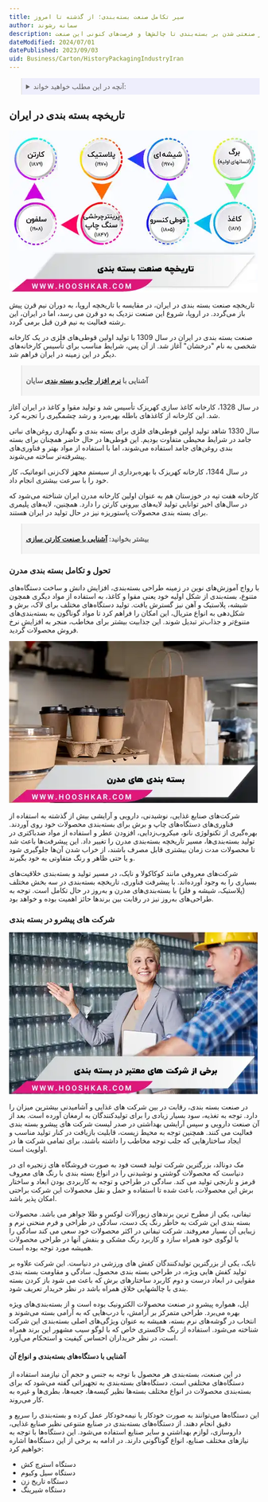 ```yaml
---
title: سیر تکامل صنعت بسته‌بندی؛ از گذشته تا امروز
author: سمانه رشوند  
description: تاریخچه صنعت بسته‌بندی از دوران سنتی تا عصر مدرن را بررسی می‌کنیم. از تحولات فناوری و تأثیر صنعتی شدن بر بسته‌بندی تا چالش‌ها و فرصت‌های کنونی این صنعت
dateModified: 2024/07/01
datePublished: 2023/09/03
uid: Business/Carton/HistoryPackagingIndustryIran
---
```


<blockquote style="background-color:#eeeefc; padding:0.5rem">
<details>
  <summary>آنچه در این مطلب خواهید خواند:</summary>
  <ul>
    <li>تاریخچه بسته بندی در ایران</li>
    <li>تحول و تکامل بسته بندی مدرن</li>
    <li>شرکت های پیشرو در بسته بندی</li>
    <li>آشنایی با دستگاه‌های بسته‌بندی و انواع آن</li>
  </ul>
</details>
</blockquote> 

## تاریخچه بسته بندی در ایران

![تاریخچه صنعت بسته بندی در ایران](./Images/HistoryPackagingIndustryIran.webp)

تاریخچه صنعت بسته بندی در ایران، در مقایسه با تاریخچه اروپا، به دوران نیم قرن پیش باز می‌گردد. در اروپا، شروع این صنعت نزدیک به دو قرن می رسد، اما در ایران، این رشته فعالیت به نیم قرن قبل برمی گردد.

صنعت بسته بندی در ایران در سال 1309 با تولید اولین قوطی‌های فلزی در یک کارخانه شخصی به نام "درخشان" آغاز شد. از آن پس، شرایط مناسب برای تأسیس کارخانه‌های دیگر در این زمینه در ایران فراهم شد.

<blockquote style="background-color:#f5f5f5; padding:0.5rem">
<p><strong>آشنایی با <a href="https://www.hooshkar.com/Software/PrintingAndPackaging" target="_blank">نرم افزار چاپ و بسته بندی</a> سایان</p></strong></blockquote>

در سال 1328، کارخانه کاغذ سازی کهریزک تأسیس شد و تولید مقوا و کاغذ در ایران آغاز شد. این کارخانه از کاغذهای باطله بهره‌برد و رشد چشمگیری را تجربه کرد.

سال 1330 شاهد تولید اولین قوطی‌های فلزی برای بسته بندی و نگهداری روغن‌های نباتی جامد در شرایط محیطی متفاوت بودیم. این قوطی‌ها در حال حاضر همچنان برای بسته بندی روغن‌های جامد استفاده می‌شوند، اما با استفاده از مواد بهتر و فناوری‌های پیشرفته‌تر ساخته می‌شوند.

در سال 1344، کارخانه کهریزک با بهره‌برداری از سیستم مجهز لاک‌زنی اتوماتیک، کار خود را با سرعت بیشتری انجام داد.

کارخانه هفت تپه در خوزستان هم به عنوان اولین کارخانه مدرن ایران شناخته می‌شود که در سال‌های اخیر توانایی تولید لایه‌های بیرونی کارتن را دارد. همچنین، لایه‌های پلیمری برای بسته بندی محصولات پاستوریزه نیز در حال تولید در ایران هستند.

<blockquote style="background-color:#f5f5f5; padding:0.5rem">
<p><strong>بیشتر بخوانید: <a href="https://www.hooshkar.com/Wiki/Business/CartonIndustry" target="_blank">آشنایی با صنعت کارتن سازی</a><p></strong></blockquote>

### تحول و تکامل بسته بندی مدرن

با رواج آموزش‌های نوین در زمینه طراحی بسته‌بندی، افزایش دانش و ساخت دستگاه‌های متنوع، بسته‌بندی از شکل اولیه خود یعنی مقوا و کاغذ، به استفاده از مواد دیگری همچون شیشه، پلاستیک و آهن نیز گسترش یافت. تولید دستگاه‌های مختلف برای لاک، برش و شکل‌دهی به انواع متریال، این امکان را فراهم کرد تا مواد گوناگون به بسته‌بندی‌های متنوع‌تر و جذاب‌تر تبدیل شوند. این جذابیت بیشتر برای مخاطب، منجر به افزایش نرخ فروش محصولات گردید.

![بسته بندی های مدرن](./Images/ModernPackaging.webp)

شرکت‌های صنایع غذایی، نوشیدنی، دارویی و آرایشی بیش از گذشته به استفاده از فناوری‌های دستگاه‌های چاپ و برش برای بسته‌بندی محصولات خود روی آوردند. بهره‌گیری از تکنولوژی نانو، میکروب‌زدایی، افزودن عطر و استفاده از مواد ضدباکتری در تولید بسته‌بندی‌ها، مسیر تاریخچه بسته‌بندی مدرن را تغییر داد. این پیشرفت‌ها باعث شد تا محصولات مدت زمان بیشتری قابل مصرف باشند، از خراب شدن آن‌ها جلوگیری شود و یا حتی ظاهر و رنگ متفاوتی به خود بگیرند.

شرکت‌های معروفی مانند کوکاکولا و نایک، در مسیر تولید و بسته‌بندی خلاقیت‌های بسیاری را به وجود آورده‌اند. با پیشرفت فناوری، تاریخچه بسته‌بندی در سه بخش مختلف (پلاستیک، شیشه و فلز) با بسته‌بندی‌های مدرن و به‌روز در حال تکامل است. توجه به طراحی‌های به‌روز نیز در رقابت بین برندها حائز اهمیت بوده و خواهد بود.

### شرکت های پیشرو در بسته بندی

![برخی از شرکت های معتبر در بسته بندی](./Images/SomeReputableCompaniesInPackaging.webp)

در صنعت بسته بندی، رقابت در بین شرکت های غذایی و آشامیدنی بیشترین میزان را دارد. توجه به تغذیه، سود بسیار زیادی را برای تولیدکنندگان به ارمغان آورده است. بعد از آن صنعت دارویی و سپس آرایشی بهداشتی در صدر لیست شرکت های پیشرو بسته بندی فعالیت می کنند. همچنین توجه به محیط زیست، قابلیت بازیافت در کنار تولید مناسب و ایجاد ساختارهایی که جلب توجه مخاطب را داشته باشند، برای تمامی شرکت ها در اولویت است.

مک دونالد، بزرگترین شرکت تولید فست فود به صورت فروشگاه های زنجیره ای در دنیاست که محصولات گوشتی و نوشیدنی را در انواع بسته بندی با رنگ های معروف قرمز و نارنجی تولید می کند. سادگی در طراحی و توجه به کاربردی بودن ابعاد و ساختار برش این محصولات، باعث شده تا استفاده و حمل و نقل محصولات این شرکت براحتی امکان پذیر باشد.

تیفانی، یکی از مطرح ترین برندهای زیورآلات لوکس و طلا جواهر می باشد. محصولات بسته بندی این شرکت به خاطر رنگ یک دست، سادگی در طراحی و فرم منحنی نرم و زیبایی آن بسیار معروفند. شرکت تیفانی در اکثر محصولات خود سعی می کند سادگی را با لوگوی خود همراه سازد و کاربرد رنگ مشکی و بنفش آنها در طراحی محصولات همیشه مورد توجه بوده است.

نایک، یکی از بزرگترین تولیدکنندگان کفش های ورزشی در دنیاست. این شرکت علاوه بر تولید کفش هایی ویژه، در طراحی بسته بندی محصول، سادگی و مقاومت بسته بندی مقوایی در ابعاد درست و دوم کاربرد ساختارهای برش که باعث می شود باز کردن بسته بندی با چالشهایی خلاق همراه باشد در نظر خریدار تعریف شود.

اپل، همواره پیشرو در صنعت محصولات الکترونیک بوده است و از بسته‌بندی‌های ویژه بهره می‌برد. طراحی متمرکز بر آرامش، با درب‌هایی که به آرامی بسته می‌شوند و انتخاب در گوشه‌های نرم بسته، همیشه به عنوان ویژگی‌های اصلی بسته‌بندی این شرکت شناخته می‌شود. استفاده از رنگ خاکستری خاص که با لوگو سیب مشهور این برند همراه است، در نظر خریداران احساس کیفیت و استحکام می‌آورد.

#### آشنایی با دستگاه‌های بسته‌بندی و انواع آن
در این صنعت، بسته‌بندی هر محصول با توجه به جنس و حجم آن نیازمند استفاده از دستگاه‌های مختلفی است. دستگاه‌های بسته‌بندی به تجهیزاتی گفته می‌شود که برای بسته‌بندی محصولات در انواع مختلف بسته‌ها نظیر کیسه‌ها، جعبه‌ها، بطری‌ها و غیره به کار می‌روند. 

این دستگاه‌ها می‌توانند به صورت خودکار یا نیمه‌خودکار عمل کرده و بسته‌بندی را سریع و دقیق انجام دهند. از دستگاه‌های بسته‌بندی در صنایع متنوعی نظیر صنایع غذایی، داروسازی، لوازم بهداشتی و سایر صنایع استفاده می‌شود. این دستگاه‌ها با توجه به نیازهای مختلف صنایع، انواع گوناگونی دارند. در ادامه به برخی از این دستگاه‌ها اشاره خواهیم کرد:

-	دستگاه استرچ کش
-	دستگاه سیل  وکیوم 
-	دستگاه تاریخ زن 
-	دستگاه شیرینگ